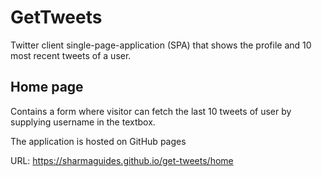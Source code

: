 # GetTweets

Twitter client single-page-application (SPA) that shows the profile and 10 most recent tweets of a user.

## Home page

Contains a form where visitor can fetch the last 10 tweets of user by supplying username in the textbox. 

The application is hosted on GitHub pages

URL: https://sharmaguides.github.io/get-tweets/home
